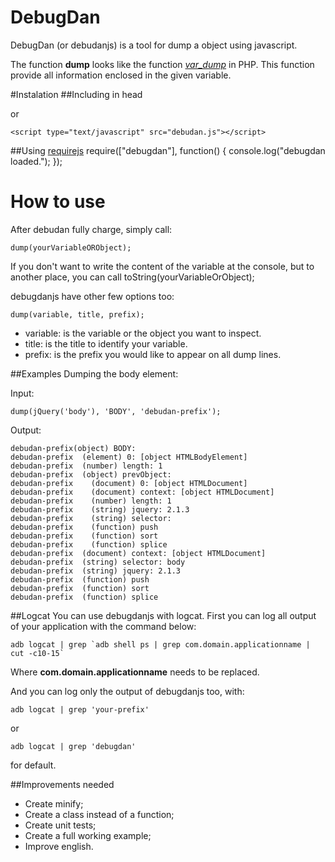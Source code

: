 # DebugDan
DebugDan (or debudanjs) is a tool for dump a object using javascript.

The function **dump** looks like the function *[var_dump](http://php.net/manual/en/function.var-dump.php)* in PHP. This function provide all information enclosed in the given variable.

#Instalation
##Including in head
    <script src="debugdan.js"></script>
    
   or
   
    <script type="text/javascript" src="debudan.js"></script>

##Using [requirejs](http://requirejs.org/)
    require(["debugdan"], function() {
      console.log("debugdan loaded.");
    });

# How to use
After debudan fully charge, simply call:

    dump(yourVariableORObject);

If you don't want to write the content of the variable at the console, but to another place, you can call
	toString(yourVariableOrObject);

debugdanjs have other few options too:

    dump(variable, title, prefix);

 - variable: is the variable or the object you want to inspect.
 - title: is the title to identify your variable.
 - prefix: is the prefix you would like to appear on all dump lines.

##Examples
Dumping the body element:

Input:

    dump(jQuery('body'), 'BODY', 'debudan-prefix');

Output:

    debudan-prefix(object) BODY:
    debudan-prefix  (element) 0: [object HTMLBodyElement]
    debudan-prefix  (number) length: 1
    debudan-prefix  (object) prevObject:
    debudan-prefix    (document) 0: [object HTMLDocument]
    debudan-prefix    (document) context: [object HTMLDocument]
    debudan-prefix    (number) length: 1
    debudan-prefix    (string) jquery: 2.1.3
    debudan-prefix    (string) selector: 
    debudan-prefix    (function) push
    debudan-prefix    (function) sort
    debudan-prefix    (function) splice
    debudan-prefix  (document) context: [object HTMLDocument]
    debudan-prefix  (string) selector: body
    debudan-prefix  (string) jquery: 2.1.3
    debudan-prefix  (function) push
    debudan-prefix  (function) sort
    debudan-prefix  (function) splice

##Logcat
You can use debugdanjs with logcat.
First you can log all output of your application with the command below:

    adb logcat | grep `adb shell ps | grep com.domain.applicationname | cut -c10-15`

Where **com.domain.applicationname** needs to be replaced.

And you can log only the output of debugdanjs too, with:

    adb logcat | grep 'your-prefix'

or

    adb logcat | grep 'debugdan'

for default.

##Improvements needed

- Create minify;
- Create a class instead of a function;
- Create unit tests;
- Create a full working example;
- Improve english.
